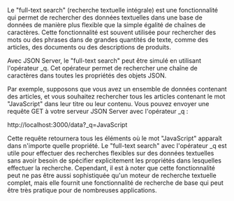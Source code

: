 Le "full-text search" (recherche textuelle intégrale) est une fonctionnalité qui permet de rechercher des données textuelles dans une base de données de manière plus flexible que la simple égalité de chaînes de caractères. Cette fonctionnalité est souvent utilisée pour rechercher des mots ou des phrases dans de grandes quantités de texte, comme des articles, des documents ou des descriptions de produits.

Avec JSON Server, le "full-text search" peut être simulé en utilisant l'opérateur _q. Cet opérateur permet de rechercher une chaîne de caractères dans toutes les propriétés des objets JSON.

Par exemple, supposons que vous avez un ensemble de données contenant des articles, et vous souhaitez rechercher tous les articles contenant le mot "JavaScript" dans leur titre ou leur contenu. Vous pouvez envoyer une requête GET à votre serveur JSON Server avec l'opérateur _q :

http://localhost:3000/data?_q=JavaScript


Cette requête retournera tous les éléments où le mot "JavaScript" apparaît dans n'importe quelle propriété. Le "full-text search" avec l'opérateur _q est utile pour effectuer des recherches flexibles sur des données textuelles sans avoir besoin de spécifier explicitement les propriétés dans lesquelles effectuer la recherche. Cependant, il est à noter que cette fonctionnalité peut ne pas être aussi sophistiquée qu'un moteur de recherche textuelle complet, mais elle fournit une fonctionnalité de recherche de base qui peut être très pratique pour de nombreuses applications.